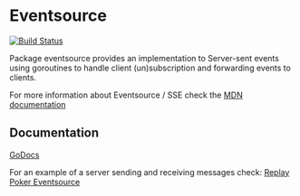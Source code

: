 # Eventsource

[![Build Status](https://drone.io/github.com/luizbranco/eventsource/status.png)](https://drone.io/github.com/luizbranco/eventsource/latest)

Package eventsource provides an implementation to Server-sent events using goroutines to handle client (un)subscription and forwarding events to clients.

For more information about Eventsource / SSE check the [MDN documentation](https://developer.mozilla.org/en-US/docs/Server-sent_events/Using_server-sent_events)

## Documentation

[GoDocs](https://godoc.org/github.com/luizbranco/eventsource)

For an example of a server sending and receiving messages check: [Replay Poker Eventsource](https://github.com/replaygaming/go-eventsource)
